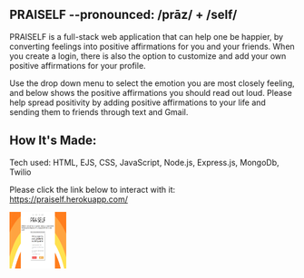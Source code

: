 ## PRAISELF --pronounced: /prāz/ + /self/

PRAISELF is a full-stack web application that can help one be happier, by converting feelings into positive affirmations for you and your friends. When you create a login, there is also the option to customize  and add your own positive affirmations for your profile.
 
Use the drop down menu to  select the emotion you are most closely feeling, and below shows the positive affirmations you should read out loud. Please help spread positivity by adding positive affirmations to your life and sending them to friends through text and Gmail. 

## How It's Made:
Tech used: HTML, EJS, CSS, JavaScript, Node.js, Express.js, MongoDb, Twilio


Please click the link below to interact with it:
https://praiself.herokuapp.com/

<img src="public/css/img/pself.PNG" alt="praiself" style="height: 100px; width:100px;"/>




